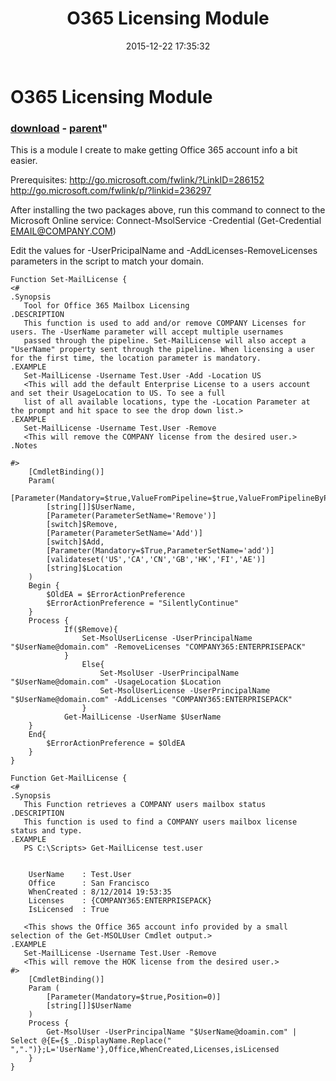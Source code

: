 ﻿---
pid:            6153
parent:         6146
children:       
poster:         BoardWithLife
title:          O365 Licensing Module
date:           2015-12-22 17:35:32
format:         posh
---

# O365 Licensing Module

### [download](6153.ps1) - [parent](6146.md)"

This is a module I create to make getting Office 365 account info a bit easier. 

Prerequisites:
http://go.microsoft.com/fwlink/?LinkID=286152
http://go.microsoft.com/fwlink/p/?linkid=236297

After installing the two packages above, run this command to connect to the Microsoft Online service:
Connect-MsolService -Credential (Get-Credential EMAIL@COMPANY.COM)

Edit the values for -UserPricipalName and -AddLicenses\-RemoveLicenses parameters in the script to match your domain. 

```posh
Function Set-MailLicense {
<#
.Synopsis
   Tool for Office 365 Mailbox Licensing
.DESCRIPTION
   This function is used to add and/or remove COMPANY Licenses for users. The -UserName parameter will accept multiple usernames
   passed through the pipeline. Set-MailLicense will also accept a "UserName" property sent through the pipeline. When licensing a user for the first time, the location parameter is mandatory. 
.EXAMPLE
   Set-MailLicense -Username Test.User -Add -Location US
   <This will add the default Enterprise License to a users account and set their UsageLocation to US. To see a full
   list of all available locations, type the -Location Parameter at the prompt and hit space to see the drop down list.>
.EXAMPLE
   Set-MailLicense -Username Test.User -Remove
   <This will remove the COMPANY license from the desired user.>
.Notes
    
#>
    [CmdletBinding()]
    Param(
        [Parameter(Mandatory=$true,ValueFromPipeline=$true,ValueFromPipelineByPropertyName=$true,Position=0)]
        [string[]]$UserName,
        [Parameter(ParameterSetName='Remove')]
        [switch]$Remove,
        [Parameter(ParameterSetName='Add')]
        [switch]$Add,
        [Parameter(Mandatory=$True,ParameterSetName='add')]
        [validateset('US','CA','CN','GB','HK','FI','AE')]
        [string]$Location
    )
    Begin {
        $OldEA = $ErrorActionPreference
        $ErrorActionPreference = "SilentlyContinue"
    }
    Process {
            If($Remove){
                Set-MsolUserLicense -UserPrincipalName "$UserName@domain.com" -RemoveLicenses "COMPANY365:ENTERPRISEPACK"
            }
                Else{
                    Set-MsolUser -UserPrincipalName "$UserName@domain.com" -UsageLocation $Location 
                    Set-MsolUserLicense -UserPrincipalName "$UserName@domain.com" -AddLicenses "COMPANY365:ENTERPRISEPACK"
                }
            Get-MailLicense -UserName $UserName
    }
    End{
        $ErrorActionPreference = $OldEA
    }
}

Function Get-MailLicense {
<#
.Synopsis
   This Function retrieves a COMPANY users mailbox status
.DESCRIPTION
   This function is used to find a COMPANY users mailbox license status and type. 
.EXAMPLE
   PS C:\Scripts> Get-MailLicense test.user


    UserName    : Test.User
    Office      : San Francisco
    WhenCreated : 8/12/2014 19:53:35
    Licenses    : {COMPANY365:ENTERPRISEPACK}
    IsLicensed  : True

   <This shows the Office 365 account info provided by a small selection of the Get-MSOLUser Cmdlet output.>
.EXAMPLE
   Set-MailLicense -Username Test.User -Remove
   <This will remove the HOK license from the desired user.>
#>
    [CmdletBinding()]
    Param (
        [Parameter(Mandatory=$true,Position=0)]
        [string[]]$UserName
    )
    Process {
        Get-MsolUser -UserPrincipalName "$UserName@doamin.com" | Select @{E={$_.DisplayName.Replace(" ",".")};L='UserName'},Office,WhenCreated,Licenses,isLicensed
    }
}
```
